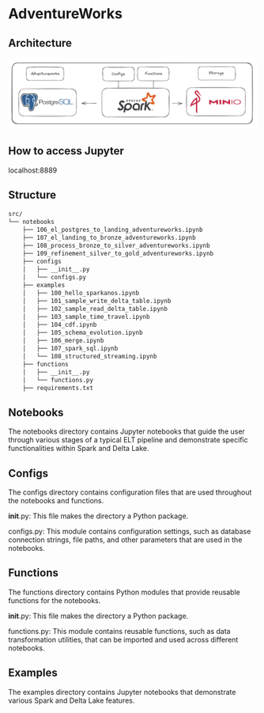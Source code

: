 # AdventureWorks

## Architecture
![image](assets/adventureworks.png)

## How to access Jupyter
localhost:8889

## Structure
```
src/
└── notebooks
    ├── 106_el_postgres_to_landing_adventureworks.ipynb
    ├── 107_el_landing_to_bronze_adventureworks.ipynb
    ├── 108_process_bronze_to_silver_adventureworks.ipynb
    ├── 109_refinement_silver_to_gold_adventureworks.ipynb
    ├── configs
    │   ├── __init__.py
    │   └── configs.py
    ├── examples
    │   ├── 100_hello_sparkanos.ipynb
    │   ├── 101_sample_write_delta_table.ipynb
    │   ├── 102_sample_read_delta_table.ipynb
    │   ├── 103_sample_time_travel.ipynb
    │   ├── 104_cdf.ipynb
    │   ├── 105_schema_evolution.ipynb
    │   ├── 106_merge.ipynb
    │   ├── 107_spark_sql.ipynb
    │   └── 108_structured_streaming.ipynb
    ├── functions
    │   ├── __init__.py
    │   └── functions.py
    ├── requirements.txt
```

## Notebooks
The notebooks directory contains Jupyter notebooks that guide the user through various stages of a typical ELT pipeline and demonstrate specific functionalities within Spark and Delta Lake.

## Configs
The configs directory contains configuration files that are used throughout the notebooks and functions.

__init__.py: This file makes the directory a Python package.

configs.py: This module contains configuration settings, such as database connection strings, file paths, and other parameters that are used in the notebooks.

## Functions
The functions directory contains Python modules that provide reusable functions for the notebooks.

__init__.py: This file makes the directory a Python package.

functions.py: This module contains reusable functions, such as data transformation utilities, that can be imported and used across different notebooks.

## Examples
The examples directory contains Jupyter notebooks that demonstrate various Spark and Delta Lake features.